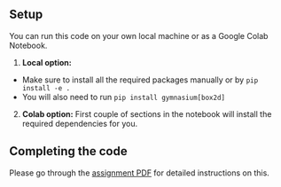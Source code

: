 ## Setup

You can run this code on your own local machine or as a Google Colab Notebook.

1. **Local option:** 
- Make sure to install all the required packages manually or by `pip install -e .`
- You will also need to run `pip install gymnasium[box2d]`

2. **Colab option:** First couple of sections in the notebook will install the required dependencies for you.


## Completing the code

Please go through the [assignment PDF](cse6369_spring2023_hw2.pdf) for detailed instructions on this.